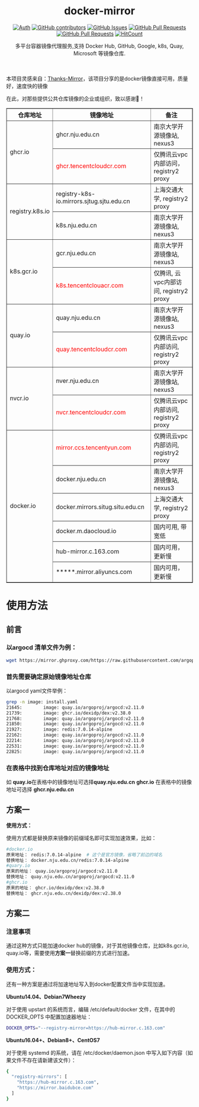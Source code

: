 <div align="center">

# docker-mirror

[![Auth](https://img.shields.io/badge/Auth-gebangfeng-ff69b4)](https://github.com/gebangfeng)
[![GitHub contributors](https://img.shields.io/github/contributors/gebangfeng/docker-mirror)](https://github.com/gebangfeng/docker-mirror/graphs/contributors)
[![GitHub Issues](https://img.shields.io/github/issues/gebangfeng/docker-mirror.svg)](https://github.com/gebangfeng/docker-mirror/issues)
[![GitHub Pull Requests](https://img.shields.io/github/issues-pr/gebangfeng/docker-mirror)](https://github.com/gebangfeng/docker-mirror/pulls)
[![GitHub Pull Requests](https://img.shields.io/github/stars/gebangfeng/docker-mirror)](https://github.com/gebangfeng/docker-mirror/stargazers)
[![HitCount](https://views.whatilearened.today/views/github/gebangfeng/docker-mirror.svg)](https://github.com/gebangfeng/docker-mirror)

<p> 多平台容器镜像代理服务,支持 Docker Hub, GitHub, Google, k8s, Quay, Microsoft 等镜像仓库. </p>

<img src="https://cdn.jsdelivr.net/gh/gebangfeng/tu@main/img/image_20240420_214408.gif" width="800"  height="3">
</div><br>

本项目灵感来自：[Thanks-Mirror](https://github.com/eryajf/Thanks-Mirror)，该项目分享的是docker镜像直接可用，质量好，速度快的镜像

在此，对那些提供公共仓库镜像的企业或组织，致以感谢🫡！

<table border="1">
  <tr>
    <th>仓库地址</th>
    <th>镜像地址</th>
    <th>备注</th>
  </tr>
  <tr>
    <td rowspan="2">ghcr.io</td>
    <td>ghcr.nju.edu.cn</td>
    <td>南京大学开源镜像站, nexus3</td>
  </tr>
  <tr>
    <td style="color: red;">ghcr.tencentcloudcr.com</td>
    <td>仅腾讯云vpc内部访问，registry2 proxy</td>
  </tr>
  <tr>
    <td rowspan="2" >registry.k8s.io</td>
    <td>registry-k8s-io.mirrors.sjtug.sjtu.edu.cn</td>
    <td>上海交通大学, registry2 proxy</td>
  </tr>
  <tr>
    <td>k8s.nju.edu.cn</td>
    <td>南京大学开源镜像站, nexus3</td>
  </tr>
  <tr>
   <td rowspan="2">k8s.gcr.io</td>
    <td>gcr.nju.edu.cn</td>
    <td>南京大学开源镜像站, nexus3</td>
  </tr>
  <tr>
    <td style="color: red;">k8s.tencentclouacr.com</td>
    <td>仅腾讯, 云vpc内部访问, registry2 proxy</td>
  </tr>
  <tr>
    <td rowspan="2">quay.io</td>
    <td>quay.nju.edu.cn</td>
    <td>南京大学开源镜像站, nexus3</td>
  </tr>
  <tr>
    <td style="color: red;">quay.tencentcloudcr.com</td>
    <td>仅腾讯云vpc内部访问, registry2 proxy</td>
  </tr>
  <tr>
  <td rowspan="2">nvcr.io</td>
    <td>nver.nju.edu.cn</td>
    <td>南京大学开源镜像站, nexus3</td>
  </tr>
  <tr>
    <td style="color: red;">nvcr.tencentcloudcr.com</td>
    <td>仅腾讯云vpc内部访问, registry2 proxy</td>
  </tr>
  <tr>
  <td rowspan="6">docker.io</td>
   <td style="color: red;">mirror.ccs.tencentyun.com</td>
    <td>仅腾讯云vpc内部访问, registry2 proxy</td>
  </tr>
  <tr>
    <td>docker.nju.edu.cn</td>
    <td>南京大学开源镜像站, nexus3</td>
  </tr>
  <tr>
    <td>docker.mirrors.situg.situ.edu.cn</td>  
    <td>上海交通大学, registry2 proxy</td>
  </tr>
  <tr>
    <td>docker.m.daocloud.io</td>
    <td>国内可用, 带宽低</td>
  </tr>
  <tr>
    <td>hub-mirror.c.163.com</td>
    <td>国内可用，更新慢</td>
  </tr>
  <tr>
    <td>*****.mirror.aliyuncs.com</td>
    <td>国内可用，更新慢</td>
  </tr>
</table>



# 使用方法
## 前言
### 以argocd 清单文件为例：
```bash
wget https://mirror.ghproxy.com/https://raw.githubusercontent.com/argoproj/argo-cd/stable/manifests/install.yaml
```

### 首先需要确定原始镜像地址仓库
以argocd yaml文件举例：
```bash
grep -n image: install.yaml
21645:        image: quay.io/argoproj/argocd:v2.11.0
21739:        image: ghcr.io/dexidp/dex:v2.38.0
21768:        image: quay.io/argoproj/argocd:v2.11.0
21850:        image: quay.io/argoproj/argocd:v2.11.0
21927:        image: redis:7.0.14-alpine
22162:        image: quay.io/argoproj/argocd:v2.11.0
22214:        image: quay.io/argoproj/argocd:v2.11.0
22531:        image: quay.io/argoproj/argocd:v2.11.0
22825:        image: quay.io/argoproj/argocd:v2.11.0
```

### 在表格中找到仓库地址对应的镜像地址
如 **quay.io**在表格中的镜像地址可选择**quay.nju.edu.cn** **ghcr.io** 在表格中的镜像地址可选择 **ghcr.nju.edu.cn**

## 方案一
**使用方式：**

使用方式都是替换原来镜像的前缀域名即可实现加速效果，比如：
```bash
#docker.io
原来地址： redis:7.0.14-alpine  # 这个是官方镜像，省略了前边的域名
替换地址： docker.nju.edu.cn/redis:7.0.14-alpine
#quary.io
原来的地址： quay.io/argoproj/argocd:v2.11.0
替换地址： quay.nju.edu.cn/argoproj/argocd:v2.11.0
#ghcr.io
原来的地址： ghcr.io/dexidp/dex:v2.38.0
替换地址： ghcr.nju.edu.cn/dexidp/dex:v2.38.0
```
## 方案二
### 注意事项
通过这种方式只能加速docker hub的镜像，对于其他镜像仓库，比如k8s.gcr.io, quay.io等，需要使用**方案一**替换前缀的方式进行加速。
### 使用方式：
还有一种方案是通过将加速地址写入到docker配置文件当中实现加速。

**Ubuntu14.04、Debian7Wheezy**

对于使用 upstart 的系统而言，编辑 /etc/default/docker 文件，在其中的 DOCKER_OPTS 中配置加速器地址：
```Bash
DOCKER_OPTS="--registry-mirror=https://hub-mirror.c.163.com"

```
**Ubuntu16.04+、Debian8+、CentOS7**


对于使用 systemd 的系统，请在 /etc/docker/daemon.json 中写入如下内容（如果文件不存在请新建该文件）：
```Bash
{
  "registry-mirrors": [
    "https://hub-mirror.c.163.com",
    "https://mirror.baidubce.com"
  ]
}
```
